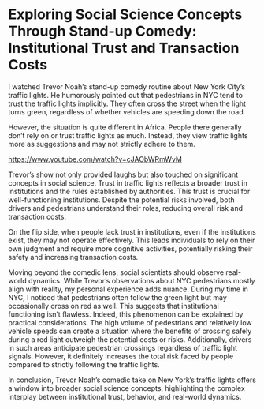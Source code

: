 # Exploring Social Science Concepts Through Stand-up Comedy: Institutional Trust and Transaction Costs

I watched Trevor Noah’s stand-up comedy routine about New York City’s traffic lights. He humorously pointed out that pedestrians in NYC tend to trust the traffic lights implicitly. They often cross the street when the light turns green, regardless of whether vehicles are speeding down the road.  

However, the situation is quite different in Africa. People there generally don’t rely on or trust traffic lights as much. Instead, they view traffic lights more as suggestions and may not strictly adhere to them.  

https://www.youtube.com/watch?v=cJAObWRmWvM  

Trevor’s show not only provided laughs but also touched on significant concepts in social science. Trust in traffic lights reflects a broader trust in institutions and the rules established by authorities. This trust is crucial for well-functioning institutions. Despite the potential risks involved, both drivers and pedestrians understand their roles, reducing overall risk and transaction costs.  

On the flip side, when people lack trust in institutions, even if the institutions exist, they may not operate effectively. This leads individuals to rely on their own judgment and require more cognitive activities, potentially risking their safety and increasing transaction costs.  

Moving beyond the comedic lens, social scientists should observe real-world dynamics. While Trevor’s observations about NYC pedestrians mostly align with reality, my personal experience adds nuance. During my time in NYC, I noticed that pedestrians often follow the green light but may occasionally cross on red as well. This suggests that institutional functioning isn’t flawless. Indeed, this phenomenon can be explained by practical considerations. The high volume of pedestrians and relatively low vehicle speeds can create a situation where the benefits of crossing safely during a red light outweigh the potential costs or risks. Additionally, drivers in such areas anticipate pedestrian crossings regardless of traffic light signals. However, it definitely increases the total risk faced by people compared to strictly following the traffic lights.  

In conclusion, Trevor Noah’s comedic take on New York’s traffic lights offers a window into broader social science concepts, highlighting the complex interplay between institutional trust, behavior, and real-world dynamics.  

